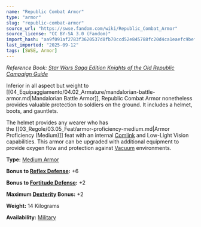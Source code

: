 ```yaml
---
name: "Republic Combat Armor"
type: "armor"
slug: "republic-combat-armor"
source_url: "https://swse.fandom.com/wiki/Republic_Combat_Armor"
source_license: "CC BY-SA 3.0 (Fandom)"
import_hash: "aa9f091af2783f3620537d8fb70ccd52e845788fc20d4ca1eaefc9bef15f329c"
last_imported: "2025-09-12"
tags: [SWSE, Armor]
---
```

*Reference Book: [Star Wars Saga Edition Knights of the Old Republic Campaign Guide](https://swse.fandom.com/wiki/Star_Wars_Saga_Edition_Knights_of_the_Old_Republic_Campaign_Guide)*

Inferior in all aspect but weight to [[04_Equipaggiamento/04.02_Armature/mandalorian-battle-armor.md|Mandalorian Battle Armor]], Republic Combat Armor nonetheless provides valuable protection to soldiers on the ground. It includes a helmet, boots, and gauntlets.

The helmet provides any wearer who has the [[03_Regole/03.05_Feat/armor-proficiency-medium.md|Armor Proficiency (Medium)]] feat with an internal [Comlink](https://swse.fandom.com/wiki/Comlink) and Low-Light Vision capabilities. This armor can be upgraded with additional equipment to provide oxygen flow and protection against [Vacuum](https://swse.fandom.com/wiki/Vacuum) environments.

**Type:** [Medium Armor](https://swse.fandom.com/wiki/Medium_Armor)

**Bonus to [Reflex Defense](https://swse.fandom.com/wiki/Reflex_Defense):** +6

**Bonus to [Fortitude Defense](https://swse.fandom.com/wiki/Fortitude_Defense):** +2

**Maximum [Dexterity](https://swse.fandom.com/wiki/Dexterity) Bonus:** +2

**Weight:** 14 Kilograms

**Availability:** [Military](https://swse.fandom.com/wiki/Military)